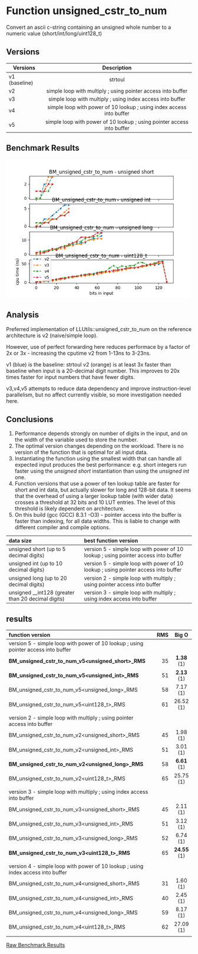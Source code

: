 
# Function unsigned_cstr_to_num

Convert an ascii c-string containing an unsigned whole number to a numeric value (short/int/long/uint128_t)

## Versions

| Versions         | Description          
| ----------------- |:--------------------------------------------------------------------------------------------------------:|
| v1 (baseline)     | strtoul |
| v2  | simple loop with multiply ; using pointer access into buffer            |
| v3  | simple loop with multiply ; using index access into buffer             |
| v4  | simple loop with power of 10 lookup ; using index access into buffer    |
| v5  | simple loop with power of 10 lookup ; using pointer access into buffer    |

## Benchmark Results

![Benchmark Results](https://github.com/pshoben/llutils/blob/master/data/BM_unsigned_cstr_to_num.png "Benchmark Results")

## Analysis

Preferred implementation of LLUtils::unsigned_cstr_to_num<T> on the reference architecture is v2 (naive/simple loop).

However, use of perfect forwarding here reduces performace by a factor of 2x or 3x - increasing the cputime v2 from 1-13ns to 3-23ns.

v1 (blue) is the baseline: strtoul
v2 (orange) is at least 3x faster than baseline when input is a 20-decimal digit number. This improves to 20x times faster for input numbers that have fewer digits. 

v3,v4,v5 attempts to reduce data dependency and improve instruction-level parallelism, but no affect currently visible, so more investigation needed here.


## Conclusions

1. Performance depends strongly on number of digits in the input, and on the width of the variable used to store the number.
2. The optimal version changes depending on the workload. There is no version of the function that is optimal for all input data.
3. Instantiating the function using the smallest width that can handle all expected input produces the best performance:
e.g. short integers run faster using the *unsigned short* instantiation than using the *unsigned int* one.
4. Function versions that use a power of ten lookup table are faster for short and int data, but actually slower for long and 128-bit data. It seems that the overhead of using a larger lookup table (with wider data) crosses a threshold at 32 bits and 10 LUT entries. The level of this threshold is likely dependent on architecture.
5. On this build (gcc (GCC) 8.3.1 -O3) - pointer access into the buffer is faster than indexing, for all data widths. This is liable to change with different compiler and compile options.


| data size                                          | best function version       |
| :--------------------------------------------------| :---------------------------------------------------- |
| unsigned short (up to 5 decimal digits)            | version 5 - simple loop with power of 10 lookup ; using pointer access into buffer  |
| unsigned int (up to 10 decimal digits)             | version 5 - simple loop with power of 10 lookup ; using pointer access into buffer  |
| unsigned long (up to 20 decimal digits)            | version 2 - simple loop with multiply ; using pointer access into buffer |
| unsigned __int128 (greater than 20 decimal digits) | version 3 - simple loop with multiply ; using index access into buffer |


## results

|function version       | RMS                  | Big O                      |
|:----------------------|---------------------:|:--------------------------:|
| version 5 - simple loop with power of 10 lookup ; using pointer access into buffer  | | |
| **BM_unsigned_cstr_to_num_v5<unsigned_short>_RMS** | 35 | **1.38** (1) |
| **BM_unsigned_cstr_to_num_v5<unsigned_int>_RMS** | 51 | **2.13** (1) |
| BM_unsigned_cstr_to_num_v5<unsigned_long>_RMS | 58 | 7.17 (1) |
| BM_unsigned_cstr_to_num_v5<uint128_t>_RMS | 61 | 26.52 (1) |
| | | |
| version 2 - simple loop with multiply ; using pointer access into buffer | | |
| BM_unsigned_cstr_to_num_v2<unsigned_short>_RMS | 45 | 1.98 (1) |
| BM_unsigned_cstr_to_num_v2<unsigned_int>_RMS | 51 | 3.01 (1) |
| **BM_unsigned_cstr_to_num_v2<unsigned_long>_RMS** | 58 | **6.61** (1) |
| BM_unsigned_cstr_to_num_v2<uint128_t>_RMS | 65 | 25.75 (1) |
| | | |
| version 3 - simple loop with multiply ; using index access into buffer  | | |
| BM_unsigned_cstr_to_num_v3<unsigned_short>_RMS | 45 | 2.11 (1) |
| BM_unsigned_cstr_to_num_v3<unsigned_int>_RMS | 51 | 3.12 (1) |
| BM_unsigned_cstr_to_num_v3<unsigned_long>_RMS | 52 | 6.74 (1) |
| **BM_unsigned_cstr_to_num_v3<uint128_t>_RMS** | 65 | **24.55** (1) |
| | | |
| version 4 - simple loop with power of 10 lookup ; using index access into buffer  | | |
| BM_unsigned_cstr_to_num_v4<unsigned_short>_RMS | 31 | 1.60 (1) |
| BM_unsigned_cstr_to_num_v4<unsigned_int>_RMS | 40 | 2.45 (1) |
| BM_unsigned_cstr_to_num_v4<unsigned_long>_RMS | 59 | 8.17 (1) |
| BM_unsigned_cstr_to_num_v4<uint128_t>_RMS | 62 | 27.09 (1) |
| | | |

[Raw Benchmark Results](https://github.com/pshoben/llutils/blob/master/data/benchmark_llutils.txt "Raw Benchmark Results : unsigned_cstr_to_num")



